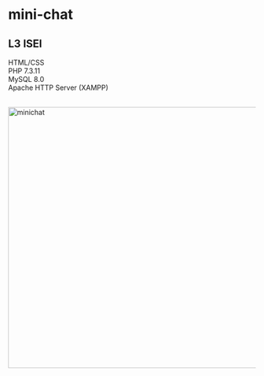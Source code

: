 # mini-chat
## L3 ISEI

<p>
  HTML/CSS <br>
  PHP 7.3.11 <br>
  MySQL 8.0<br>
  Apache HTTP Server (XAMPP)
<p>  
<br>  
  
<img width="530" alt="minichat" src="https://user-images.githubusercontent.com/65168751/163713408-927eaf8d-98a0-4bce-8e9e-f762f69e4b8b.PNG">
